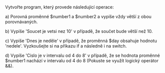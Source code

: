 Vytvořte program, který provede následující operace:

a) Porovná proměnné $number1 a $number2 a vypíše vždy větší z obou porovnávaných.

b) Vypíše 'Soucet je vetsi nez 10' v případě, že součet bude větší než 10.

c) Vypíše 'Dnes je neděle' v případě, že proměnná $day obsahuje hodnotu 'nedele'. Vyzkoušejte si na příkazu if a následně i na switch.

d) Vypíše 'Cislo je v intervalu od 4 do 8' v případě, že se hodnota proměnné $number1 nachází v intervalu od 4 do 8 (Pokuste se využít logický operátor &&).

